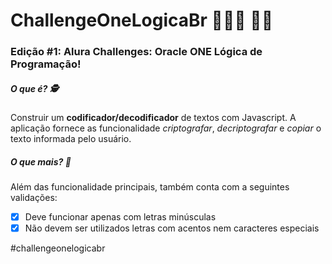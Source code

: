 # ChallengeOneLogicaBr 🚀🚀🚀 👩‍💻
### Edição #1: Alura Challenges: Oracle ONE Lógica de Programação!
##### _O que é?_ 🕵
Construir um  **codificador/decodificador** de textos com Javascript. 
A aplicação fornece as funcionalidade _criptografar_, _decriptografar_ e _copiar_ o texto informada pelo usuário.
##### _O que mais?_ 🎢
Além das funcionalidade principais, também conta com a seguintes validações:
- [x] Deve funcionar apenas com letras minúsculas
- [x] Não devem ser utilizados letras com acentos nem caracteres especiais

#challengeonelogicabr 